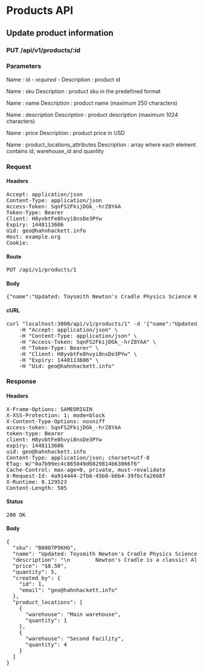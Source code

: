 # Products API

## Update product information

### PUT /api/v1/products/:id

### Parameters

Name : id *- required -*
Description : product id

Name : sku
Description : product sku in the predefined format

Name : name
Description : product name (maximum 250 characters)

Name : description
Description : product description (maximum 1024 characters)

Name : price
Description : product price in USD

Name : product_locations_attributes
Description : array where each element contains id, warehouse_id and quantity

### Request

#### Headers

<pre>Accept: application/json
Content-Type: application/json
Access-Token: SqnFS2FkijDGk_-hrZ8YAA
Token-Type: Bearer
Client: H8yvbtFe8hvyi8nsDe3PYw
Expiry: 1448113606
Uid: geo@hahnhackett.info
Host: example.org
Cookie: </pre>

#### Route

<pre>PUT /api/v1/products/1</pre>

#### Body

<pre>{"name":"Updated: Toysmith Newton's Cradle Physics Science Kit"}</pre>

#### cURL

<pre class="request">curl &quot;localhost:3000/api/v1/products/1&quot; -d &#39;{&quot;name&quot;:&quot;Updated: Toysmith Newton\u0027s Cradle Physics Science Kit&quot;}&#39; -X PUT \
	-H &quot;Accept: application/json&quot; \
	-H &quot;Content-Type: application/json&quot; \
	-H &quot;Access-Token: SqnFS2FkijDGk_-hrZ8YAA&quot; \
	-H &quot;Token-Type: Bearer&quot; \
	-H &quot;Client: H8yvbtFe8hvyi8nsDe3PYw&quot; \
	-H &quot;Expiry: 1448113606&quot; \
	-H &quot;Uid: geo@hahnhackett.info&quot;</pre>

### Response

#### Headers

<pre>X-Frame-Options: SAMEORIGIN
X-XSS-Protection: 1; mode=block
X-Content-Type-Options: nosniff
access-token: SqnFS2FkijDGk_-hrZ8YAA
token-type: Bearer
client: H8yvbtFe8hvyi8nsDe3PYw
expiry: 1448113606
uid: geo@hahnhackett.info
Content-Type: application/json; charset=utf-8
ETag: W/&quot;0a7b99ec4c865049d6829814b63066f6&quot;
Cache-Control: max-age=0, private, must-revalidate
X-Request-Id: 4a914444-2fb6-45b8-b6b4-39f6cfa2668f
X-Runtime: 0.129523
Content-Length: 505</pre>

#### Status

<pre>200 OK</pre>

#### Body

<pre>{
  "sku": "B0007P5KHG",
  "name": "Updated: Toysmith Newton's Cradle Physics Science Kit",
  "description": "\n        Newton's Cradle is a classic! Also known as balance balls,\n        these steel balls keep you entertained throughout the day. Pull back\n        one or more of the balls and let them drop down.\n      ",
  "price": "$8.50",
  "quantity": 5,
  "created_by": {
    "id": 1,
    "email": "geo@hahnhackett.info"
  },
  "product_locations": [
    {
      "warehouse": "Main warehouse",
      "quantity": 1
    },
    {
      "warehouse": "Second Facility",
      "quantity": 4
    }
  ]
}</pre>
